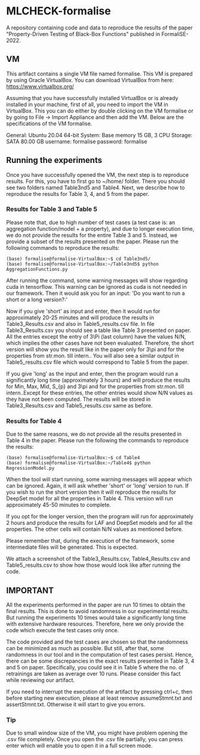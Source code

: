 # MLCHECK-formalise
A repository containing code and data to reproduce the results of the paper "Property-Driven Testing of Black-Box Functions" published in FormaliSE-2022.



## VM
This artifact contains a single VM file named formalise. This VM is prepared by using Oracle VirtualBox. You can download VirtualBox from here: https://www.virtualbox.org/

Assuming that you have successfully installed VirtualBox or is already installed in your machine, first of all, you need to import the VM in VirtualBox. This you can do either by double clicking on the VM formalise or by going to File -> Import Appliance and then add the VM.
Below are the specifications of the VM formalise.

General: Ubuntu 20.04 64-bit
System: Base memory 15 GB, 3 CPU
Storage: SATA 80.00 GB
username: formalise
password: formalise


## Running the experiments

Once you have successfully opened the VM, the next step is to reproduce results. For this, you have to first go to ~/home/ folder. There you should see two folders named Table3nd5 and Table4. Next, we describe how to reproduce the results for Table 3, 4, and 5 from the paper.

### Results for Table 3 and Table 5
Please note that, due to high number of test cases (a test case is: an aggregation function/model + a property), and due to longer execution time, we do not provide the results for the entire Table 3 and 5. Instead, we provide a subset of the results presented on the paper. Please run the following commands to reproduce the results:

```
(base) formalise@formalise-VirtualBox:~$ cd Table3nd5/
(base) formalise@formalise-VirtualBox:~/Table3nd5$ python AggregationFunctions.py  
```
After running the command, some warning messages will show regarding cuda in tensorflow. This warning can be ignored as cuda is not needed in our framework. Then it would ask you for an input:
'Do you want to run a short or a long version?:'

Now if you give 'short' as input and enter, then it would run for approximately 20-25 minutes and will produce the results in Table3_Results.csv and also in Table5_results.csv file. In file Table3_Results.csv you should see a table like Table 3 presented on paper. All the entries except the entry of 3\Pi (last column) have the values N/N, which implies the other cases have not been evaluated. Therefore, the short version will show you the result like in the paper only for 3\pi and for the properties from str.mon. till intern.. You will also see a similar output in Table5_results.csv file which would correspond to Table 5 from the paper.

If you give 'long' as the input and enter, then the program would run a significantly long time (approximately 3 hours) and will produce the results for Min, Max, Mid, S_{p} and 3\pi and for the properties from str.mon. till intern..Except for these entries, the other entries would show N/N values as they have not been computed. The results will be stored in Table3_Results.csv and Table5_results.csv same as before.
 

### Results for Table 4

Due to the same reasons, we do not provide all the results presented in Table 4 in the paper. Please run the following the commands to reproduce the results:
```
(base) formalise@formalise-VirtualBox:~$ cd Table4
(base) formalise@formalise-VirtualBox:~/Table4$ python RegressionModel.py
```
When the tool will start running, some warning messages will appear which can be ignored. Again, it will ask whether 'short' or 'long' version to run. If you wish to run the short version then it will reproduce the results for DeepSet model for all the properties in Table 4. This version will run approximately 45-50 minutes to complete. 

If you opt for the longer version, then the program will run for approximately 2 hours and produce the results for LAF and DeepSet models and for all the properties. The other cells will contain N/N values as mentioned before.  


Please remember that, during the execution of the framework, some intermediate files will be generated. This is expected.

We attach a screenshot of the Table3_Results.csv, Table4_Results.csv and Table5_results.csv to show how those would look like after running the code.


## IMPORTANT 

All the experiments performed in the paper are run 10 times to obtain the final results. This is done to avoid randomness in our experimental results. But running the experiments 10 times would take a significantly long time with extensive hardware resources. Therefore, here we only provide the code which execute the test cases only once.

The code provided and the test cases are chosen so that the randomness can be minimized as much as possible. 
But still, after that, some randomness in our tool and in the computation of test cases persist. Hence, there can be some discrepancies in the exact results presented in Table 3, 4 and 5 on paper. Specifically, you could see it in Table 5 where the no. of retrainings are taken as average over 10 runs. Please consider this fact while reviewing our artifact.

If you need to interrupt the execution of the artifact by pressing ctrl+c, then before starting new execution, please at least remove assumeStmnt.txt and assertStmnt.txt. Otherwise it will start to give you errors.


### Tip
Due to small window size of the VM, you might have problem opening the .csv file completely. Once you open the .csv file partially, you can press enter which will enable you to open it in a full screen mode.















   
